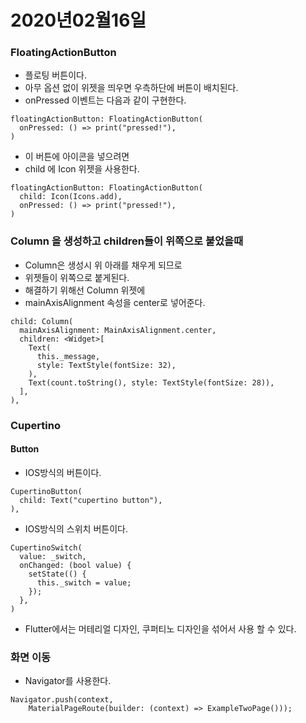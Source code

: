 # 2020년02월16일

### FloatingActionButton
* 플로팅 버튼이다.
* 아무 옵션 없이 위젯을 띄우면 우측하단에 버튼이 배치된다.
* onPressed 이벤트는 다음과 같이 구현한다.
```
floatingActionButton: FloatingActionButton(
  onPressed: () => print("pressed!"),
)
```
* 이 버튼에 아이콘을 넣으려면
* child 에 Icon 위젯을 사용한다.
```
floatingActionButton: FloatingActionButton(
  child: Icon(Icons.add),
  onPressed: () => print("pressed!"),
)
```

### Column 을 생성하고 children들이 위쪽으로 붙었을때
* Column은 생성시 위 아래를 채우게 되므로
* 위젯들이 위쪽으로 붙게된다.
* 해결하기 위해선 Column 위젯에
* mainAxisAlignment 속성을 center로 넣어준다.
```
child: Column(
  mainAxisAlignment: MainAxisAlignment.center,
  children: <Widget>[
    Text(
      this._message,
      style: TextStyle(fontSize: 32),
    ),
    Text(count.toString(), style: TextStyle(fontSize: 28)),
  ],
),
```

### Cupertino
#### Button
* IOS방식의 버튼이다.
```
CupertinoButton(
  child: Text("cupertino button"),
),
```
* IOS방식의 스위치 버튼이다.
```
CupertinoSwitch(
  value: _switch,
  onChanged: (bool value) {
    setState(() {
      this._switch = value;
    });
  },
)
```
* Flutter에서는 머테리얼 디자인, 쿠퍼티노 디자인을 섞어서 사용 할 수 있다.

### 화면 이동
* Navigator를 사용한다.
```
Navigator.push(context,
    MaterialPageRoute(builder: (context) => ExampleTwoPage()));
```